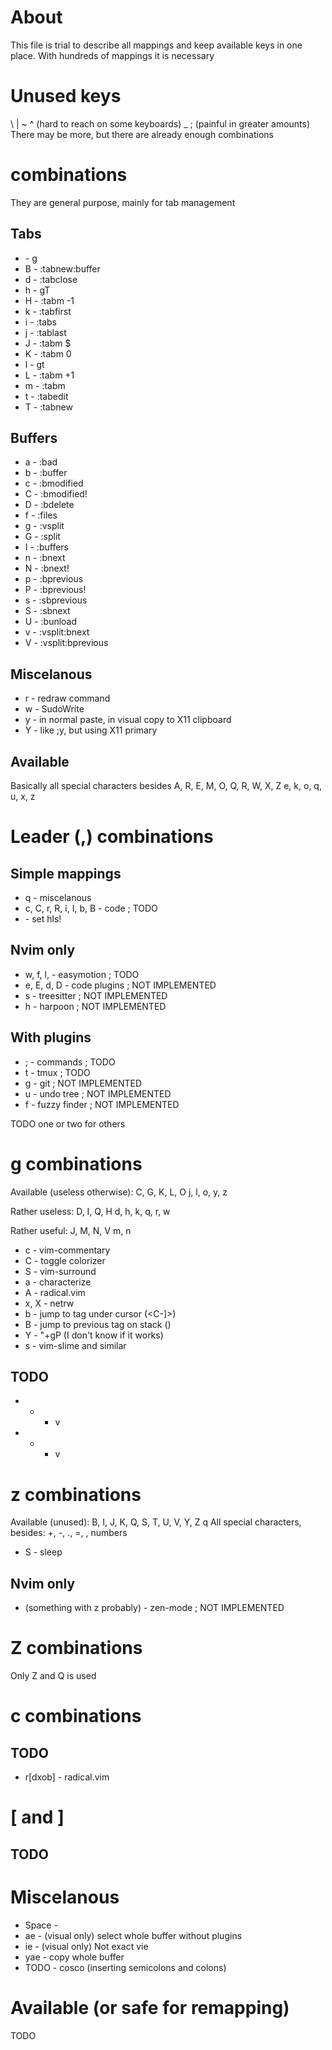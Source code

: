 # About
This file is trial to describe all mappings and keep available
keys in one place. With hundreds of mappings it is necessary

# Unused keys
\ | ~ ^ (hard to reach on some keyboards)
_ ; (painful in greater amounts)
There may be more, but there are already enough combinations

# <Tab> combinations
They are general purpose, mainly for tab management

## Tabs
- <Tab> - g<Tab>
- B - :tabnew<CR>:buffer<Space>
- d - :tabclose<CR>
- h - gT
- H - :tabm -1<CR>
- k - :tabfirst<CR>
- i - :tabs<CR>
- j - :tablast<CR>
- J - :tabm $<CR>
- K - :tabm 0<CR>
- l - gt
- L - :tabm +1<CR>
- m - :tabm<Space>
- t - :tabedit<Space>
- T - :tabnew<CR>

## Buffers
- a - :bad<Space>
- b - :buffer<Space>
- c - :bmodified<CR>
- C - :bmodified!<CR>
- D - :bdelete<CR>
- f - :files<CR>
- g - :vsplit<Space>
- G - :split<Space>
- I - :buffers<CR>
- n - :bnext<CR>
- N - :bnext!<CR>
- p - :bprevious<CR>
- P - :bprevious!<CR>
- s - :sbprevious<CR>
- S - :sbnext<CR>
- U - :bunload<CR>
- v - :vsplit<CR>:bnext<CR>
- V - :vsplit<CR>:bprevious<CR>

## Miscelanous
- r - redraw command
- w - SudoWrite
- y - in normal paste, in visual copy to X11 clipboard
- Y - like ;y, but using X11 primary

## Available
Basically all special characters besides <Tab>
A, R, E, M, O, Q, R, W, X, Z
e, k, o, q, u, x, z

# Leader (,) combinations
## Simple mappings
- q - miscelanous
- c, C, r, R, i, I, b, B - code ; TODO
- <Space> - set hls!

## Nvim only
- w, f, l, <Leader> - easymotion ; TODO
- e, E, d, D - code plugins ; NOT IMPLEMENTED
- s - treesitter ; NOT IMPLEMENTED
- h - harpoon ; NOT IMPLEMENTED

## With plugins
- ; - commands ; TODO
- t - tmux ; TODO
- g - git ; NOT IMPLEMENTED
- u - undo tree ; NOT IMPLEMENTED
- f - fuzzy finder ; NOT IMPLEMENTED

TODO one or two for others

# g combinations
Available (useless otherwise):
C, G, K, L, O
j, l, o, y, z

Rather useless:
D, I, Q, H
d, h, k, q, r, w

Rather useful:
J, M, N, V
m, n

- c - vim-commentary
- C - toggle colorizer
- S - vim-surround
- a - characterize
- A - radical.vim
- x, X - netrw
- b - jump to tag under cursor (<C-]>)
- B - jump to previous tag on stack (<C-T>)
- Y - "+gP (I don't know if it works)
- s - vim-slime and similar

## TODO
- + - v<C-a>
- - - v<C-x>

# z combinations
Available (unused):
B, I, J, K, Q, S, T, U, V, Y, Z
q
All special characters, besides: +, -, ., =, <CR>, numbers

- S - sleep

## Nvim only
- (something with z probably) - zen-mode ; NOT IMPLEMENTED

# Z combinations
Only Z and Q is used

# c combinations
## TODO
- r[dxob] - radical.vim

# [ and ]
## TODO

# Miscelanous

- Space - <C-w>
- ae - (visual only) select whole buffer without plugins
- ie - (visual only) Not exact vie
- yae - copy whole buffer
- TODO - cosco (inserting semicolons and colons)

# Available (or safe for remapping)
TODO
